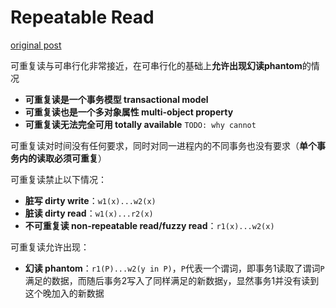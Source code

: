 # Repeatable Read

[original post](https://jepsen.io/consistency/models/repeatable-read)

可重复读与可串行化非常接近，在可串行化的基础上**允许出现幻读phantom**的情况

- **可重复读是一个事务模型 transactional model**
- **可重复读也是一个多对象属性 multi-object property**
- **可重复读无法完全可用 totally available**
  `TODO: why cannot`

可重复读对时间没有任何要求，同时对同一进程内的不同事务也没有要求（**单个事务内的读取必须可重复**）

可重复读禁止以下情况：

- **脏写 dirty write**：`w1(x)...w2(x)`
- **脏读 dirty read**：`w1(x)...r2(x)`
- **不可重复读 non-repeatable read/fuzzy read**：`r1(x)...w2(x)`

可重复读允许出现：

- **幻读 phantom**：`r1(P)...w2(y in P)`，`P`代表一个谓词，即事务1读取了谓词`P`满足的数据，而随后事务2写入了同样满足的新数据`y`，显然事务1并没有读到这个晚加入的新数据
